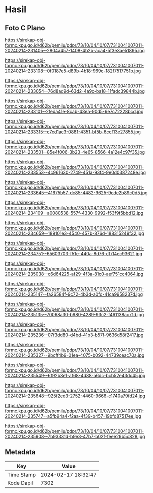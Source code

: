 # Hasil

## Foto C Plano

https://sirekap-obj-formc.kpu.go.id/d62b/pemilu/pdpr/73/10/04/10/07/7310041007011-20240214-231405--2804a457-1408-4b2b-aca4-5f3e3ae51895.jpg

https://sirekap-obj-formc.kpu.go.id/d62b/pemilu/pdpr/73/10/04/10/07/7310041007011-20240214-233108--0f0187e5-d89b-4b18-969c-182f7517751b.jpg

https://sirekap-obj-formc.kpu.go.id/d62b/pemilu/pdpr/73/10/04/10/07/7310041007011-20240214-233054--76d8ad9d-63d2-4a9c-ba18-11fadc39844b.jpg

https://sirekap-obj-formc.kpu.go.id/d62b/pemilu/pdpr/73/10/04/10/07/7310041007011-20240214-233101--2feda41e-8cab-43ea-90d5-6e7c72228bcd.jpg

https://sirekap-obj-formc.kpu.go.id/d62b/pemilu/pdpr/73/10/04/10/07/7310041007011-20240214-233315--c7cd1ac3-0881-4351-bf5b-6ccf13e27855.jpg

https://sirekap-obj-formc.kpu.go.id/d62b/pemilu/pdpr/73/10/04/10/07/7310041007011-20240214-233501--85e4f006-3b23-4e65-8566-4a12e4c97f35.jpg

https://sirekap-obj-formc.kpu.go.id/d62b/pemilu/pdpr/73/10/04/10/07/7310041007011-20240214-233553--4c961630-2749-451a-93f4-9e0d0387248e.jpg

https://sirekap-obj-formc.kpu.go.id/d62b/pemilu/pdpr/73/10/04/10/07/7310041007011-20240214-233645--41675b57-dc85-4482-9625-9cde2b89c0d5.jpg

https://sirekap-obj-formc.kpu.go.id/d62b/pemilu/pdpr/73/10/04/10/07/7310041007011-20240214-234109--a0080538-557f-4330-9992-f53f9f5bbd12.jpg

https://sirekap-obj-formc.kpu.go.id/d62b/pemilu/pdpr/73/10/04/10/07/7310041007011-20240214-234659--189101e3-4540-457b-876d-188315249f32.jpg

https://sirekap-obj-formc.kpu.go.id/d62b/pemilu/pdpr/73/10/04/10/07/7310041007011-20240214-234751--65603703-f51e-440a-8d76-c17f4ec93621.jpg

https://sirekap-obj-formc.kpu.go.id/d62b/pemilu/pdpr/73/10/04/10/07/7310041007011-20240214-235038--c6d64225-af29-4f3a-81c0-aef751cc4064.jpg

https://sirekap-obj-formc.kpu.go.id/d62b/pemilu/pdpr/73/10/04/10/07/7310041007011-20240214-235147--fa26584f-9c72-4b3d-a0fd-41ca9958237d.jpg

https://sirekap-obj-formc.kpu.go.id/d62b/pemilu/pdpr/73/10/04/10/07/7310041007011-20240214-235135--70068a30-b980-4289-93c2-f461138ac71d.jpg

https://sirekap-obj-formc.kpu.go.id/d62b/pemilu/pdpr/73/10/04/10/07/7310041007011-20240214-235236--07f3dd80-d4bd-41b3-b57f-9636d58f2417.jpg

https://sirekap-obj-formc.kpu.go.id/d62b/pemilu/pdpr/73/10/04/10/07/7310041007011-20240214-235327--9bcff4b9-01ea-4075-b092-44739ceac70a.jpg

https://sirekap-obj-formc.kpu.go.id/d62b/pemilu/pdpr/73/10/04/10/07/7310041007011-20240214-235549--6f92b8e1-af68-4d88-a6dc-bcb52e43dc45.jpg

https://sirekap-obj-formc.kpu.go.id/d62b/pemilu/pdpr/73/10/04/10/07/7310041007011-20240214-235648--925f2ed3-2752-4460-9666-c1740a79fd24.jpg

https://sirekap-obj-formc.kpu.go.id/d62b/pemilu/pdpr/73/10/04/10/07/7310041007011-20240214-235747--a5fb94a4-f2aa-4f39-b457-19bfd87517ee.jpg

https://sirekap-obj-formc.kpu.go.id/d62b/pemilu/pdpr/73/10/04/10/07/7310041007011-20240214-235908--7b93331d-b9e3-47b7-b02f-feee29b5c828.jpg


## Metadata

| Key        | Value               |
| ---------- | ------------------- |
| Time Stamp | 2024-02-17 18:32:47 |
| Kode Dapil | 7302                |




